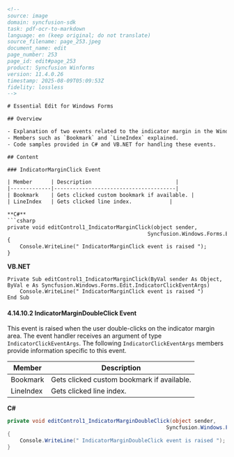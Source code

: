 ```html
<!-- 
source: image
domain: syncfusion-sdk
task: pdf-ocr-to-markdown
language: en (keep original; do not translate)
source_filename: page_253.jpeg
document_name: edit
page_number: 253
page_id: edit#page_253
product: Syncfusion Winforms
version: 11.4.0.26
timestamp: 2025-08-09T05:09:53Z
fidelity: lossless
-->

# Essential Edit for Windows Forms

## Overview

- Explanation of two events related to the indicator margin in the Windows Forms Edit control.
- Members such as `Bookmark` and `LineIndex` explained.
- Code samples provided in C# and VB.NET for handling these events.

## Content

### IndicatorMarginClick Event

| Member      | Description                           |
|-------------|---------------------------------------|
| Bookmark    | Gets clicked custom bookmark if available. |
| LineIndex   | Gets clicked line index.            |

**C#**
```csharp
private void editControl1_IndicatorMarginClick(object sender,
                                             Syncfusion.Windows.Forms.Edit.IndicatorClickEventArgs e)
{
    Console.WriteLine(" IndicatorMarginClick event is raised ");
}
```

**VB.NET**
```vbnet
Private Sub editControl1_IndicatorMarginClick(ByVal sender As Object, ByVal e As Syncfusion.Windows.Forms.Edit.IndicatorClickEventArgs)
    Console.WriteLine(" IndicatorMarginClick event is raised ")
End Sub
```

#### 4.14.10.2 IndicatorMarginDoubleClick Event

This event is raised when the user double-clicks on the indicator margin area. The event handler receives an argument of type `IndicatorClickEventArgs`. The following `IndicatorClickEventArgs` members provide information specific to this event.

| Member      | Description                           |
|-------------|---------------------------------------|
| Bookmark    | Gets clicked custom bookmark if available. |
| LineIndex   | Gets clicked line index.            |

**C#**
```csharp
private void editControl1_IndicatorMarginDoubleClick(object sender,
                                                   Syncfusion.Windows.Forms.Edit.IndicatorClickEventArgs e)
{
    Console.WriteLine(" IndicatorMarginDoubleClick event is raised ");
}
```
```